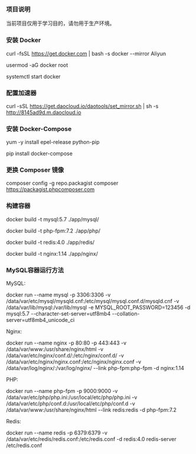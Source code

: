 ### 项目说明

当前项目仅用于学习目的，请勿用于生产环境。

### 安装 Docker

curl -fsSL https://get.docker.com | bash -s docker --mirror Aliyun

usermod -aG docker  root

systemctl start docker

### 配置加速器

curl -sSL https://get.daocloud.io/daotools/set_mirror.sh | sh -s http://8145ad9d.m.daocloud.io

### 安装 Docker-Compose

yum -y install epel-release python-pip

pip install docker-compose

### 更换 Composer 镜像

composer config -g repo.packagist composer https://packagist.phpcomposer.com

### 构建容器

docker build -t mysql:5.7 ./app/mysql/

docker build -t php-fpm:7.2 ./app/php/

docker build -t redis:4.0 ./app/redis/

docker build -t nginx:1.14 ./app/nginx/

### MySQL容器运行方法

MySQL:

docker run --name mysql -p 3306:3306 -v /data/var/etc/mysql/mysqld.cnf:/etc/mysql/mysql.conf.d/mysqld.cnf -v /data/var/lib/mysql:/var/lib/mysql -e MYSQL_ROOT_PASSWORD=123456 -d mysql:5.7 --character-set-server=utf8mb4 --collation-server=utf8mb4_unicode_ci

Nginx:

docker run --name nginx -p 80:80 -p 443:443 -v /data/var/www:/usr/share/nginx/html -v /data/var/etc/nginx/conf.d/:/etc/nginx/conf.d/  -v /data/var/etc/nginx/nginx.conf:/etc/nginx/nginx.conf -v /data/var/log/nginx/:/var/log/nginx/ --link php-fpm:php-fpm -d nginx:1.14

PHP:

docker run --name php-fpm -p 9000:9000 -v /data/var/etc/php/php.ini:/usr/local/etc/php/php.ini -v /data/var/etc/php/conf.d:/usr/local/etc/php/conf.d -v /data/var/www:/usr/share/nginx/html --link redis:redis -d php-fpm:7.2

Redis:

docker run --name redis -p 6379:6379 -v /data/var/etc/redis/redis.conf:/etc/redis.conf -d redis:4.0 redis-server /etc/redis.conf